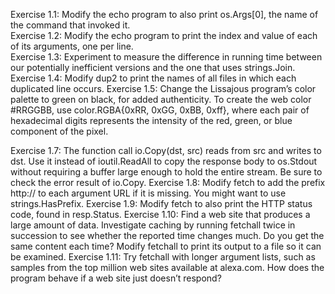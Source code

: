 Exercise 1.1: Modify the echo program to also print os.Args[0], the name of the command that invoked it.  
Exercise 1.2: Modify the echo program to print the index and value of each of its arguments, one per line.  
Exercise 1.3: Experiment to measure the difference in running time between our potentially inefficient versions and the one that uses strings.Join.
Exercise 1.4: Modify dup2 to print the names of all files in which each duplicated line occurs.
Exercise 1.5: Change the Lissajous program’s color palette to green on black, for added authenticity. To create the web color #RRGGBB, use color.RGBA{0xRR, 0xGG, 0xBB, 0xff}, where each pair of hexadecimal digits represents the intensity of the red, green, or blue component of the pixel.

Exercise 1.7: The function call io.Copy(dst, src) reads from src and writes to dst. Use it instead of ioutil.ReadAll to copy the response body to os.Stdout without requiring a buffer large enough to hold the entire stream. Be sure to check the error result of io.Copy.
Exercise 1.8: Modify fetch to add the prefix http:// to each argument URL if it is missing. You might want to use strings.HasPrefix.
Exercise 1.9: Modify fetch to also print the HTTP status code, found in resp.Status.
Exercise 1.10: Find a web site that produces a large amount of data. Investigate caching by running fetchall twice in succession to see whether the reported time changes much. Do you get the same content each time? Modify fetchall to print its output to a file so it can be examined.
Exercise 1.11: Try fetchall with longer argument lists, such as samples from the top million web sites available at alexa.com. How does the program behave if a web site just doesn’t respond?
